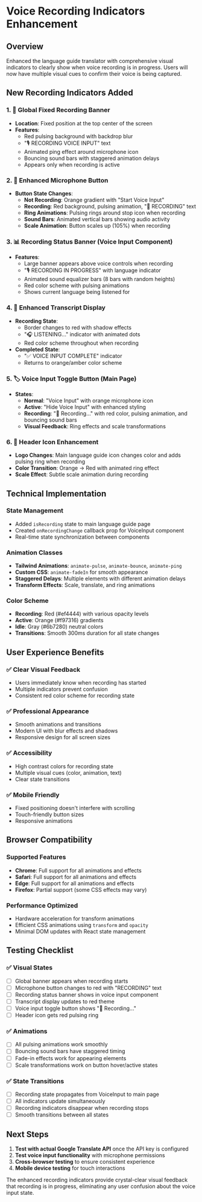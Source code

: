 # Voice Recording Indicators Enhancement

## Overview
Enhanced the language guide translator with comprehensive visual indicators to clearly show when voice recording is in progress. Users will now have multiple visual cues to confirm their voice is being captured.

## New Recording Indicators Added

### 1. 🔴 Global Fixed Recording Banner
- **Location**: Fixed position at the top center of the screen
- **Features**: 
  - Red pulsing background with backdrop blur
  - "🎙️ RECORDING VOICE INPUT" text
  - Animated ping effect around microphone icon
  - Bouncing sound bars with staggered animation delays
  - Appears only when recording is active

### 2. 🎤 Enhanced Microphone Button
- **Button State Changes**:
  - **Not Recording**: Orange gradient with "Start Voice Input" 
  - **Recording**: Red background, pulsing animation, "🔴 RECORDING" text
  - **Ring Animations**: Pulsing rings around stop icon when recording
  - **Sound Bars**: Animated vertical bars showing audio activity
  - **Scale Animation**: Button scales up (105%) when recording

### 3. 📊 Recording Status Banner (Voice Input Component)
- **Features**:
  - Large banner appears above voice controls when recording
  - "🎙️ RECORDING IN PROGRESS" with language indicator
  - Animated sound equalizer bars (8 bars with random heights)
  - Red color scheme with pulsing animations
  - Shows current language being listened for

### 4. 🔄 Enhanced Transcript Display
- **Recording State**:
  - Border changes to red with shadow effects
  - "🎧 LISTENING..." indicator with animated dots
  - Red color scheme throughout when recording
- **Completed State**:
  - "✅ VOICE INPUT COMPLETE" indicator
  - Returns to orange/amber color scheme

### 5. 🏷️ Voice Input Toggle Button (Main Page)
- **States**:
  - **Normal**: "Voice Input" with orange microphone icon
  - **Active**: "Hide Voice Input" with enhanced styling
  - **Recording**: "🔴 Recording..." with red color, pulsing animation, and bouncing sound bars
  - **Visual Feedback**: Ring effects and scale transformations

### 6. 🎨 Header Icon Enhancement
- **Logo Changes**: Main language guide icon changes color and adds pulsing ring when recording
- **Color Transition**: Orange → Red with animated ring effect
- **Scale Effect**: Subtle scale animation during recording

## Technical Implementation

### State Management
- Added `isRecording` state to main language guide page
- Created `onRecordingChange` callback prop for VoiceInput component
- Real-time state synchronization between components

### Animation Classes
- **Tailwind Animations**: `animate-pulse`, `animate-bounce`, `animate-ping`
- **Custom CSS**: `animate-fadeIn` for smooth appearance
- **Staggered Delays**: Multiple elements with different animation delays
- **Transform Effects**: Scale, translate, and ring animations

### Color Scheme
- **Recording**: Red (#ef4444) with various opacity levels
- **Active**: Orange (#f97316) gradients  
- **Idle**: Gray (#6b7280) neutral colors
- **Transitions**: Smooth 300ms duration for all state changes

## User Experience Benefits

### ✅ Clear Visual Feedback
- Users immediately know when recording has started
- Multiple indicators prevent confusion
- Consistent red color scheme for recording state

### ✅ Professional Appearance
- Smooth animations and transitions
- Modern UI with blur effects and shadows
- Responsive design for all screen sizes

### ✅ Accessibility
- High contrast colors for recording state
- Multiple visual cues (color, animation, text)
- Clear state transitions

### ✅ Mobile Friendly
- Fixed positioning doesn't interfere with scrolling
- Touch-friendly button sizes
- Responsive animations

## Browser Compatibility

### Supported Features
- **Chrome**: Full support for all animations and effects
- **Safari**: Full support for all animations and effects  
- **Edge**: Full support for all animations and effects
- **Firefox**: Partial support (some CSS effects may vary)

### Performance Optimized
- Hardware acceleration for transform animations
- Efficient CSS animations using `transform` and `opacity`
- Minimal DOM updates with React state management

## Testing Checklist

### ✅ Visual States
- [ ] Global banner appears when recording starts
- [ ] Microphone button changes to red with "RECORDING" text  
- [ ] Recording status banner shows in voice input component
- [ ] Transcript display updates to red theme
- [ ] Voice input toggle button shows "🔴 Recording..."
- [ ] Header icon gets red pulsing ring

### ✅ Animations
- [ ] All pulsing animations work smoothly
- [ ] Bouncing sound bars have staggered timing
- [ ] Fade-in effects work for appearing elements
- [ ] Scale transformations work on button hover/active states

### ✅ State Transitions
- [ ] Recording state propagates from VoiceInput to main page
- [ ] All indicators update simultaneously 
- [ ] Recording indicators disappear when recording stops
- [ ] Smooth transitions between all states

## Next Steps

1. **Test with actual Google Translate API** once the API key is configured
2. **Test voice input functionality** with microphone permissions
3. **Cross-browser testing** to ensure consistent experience
4. **Mobile device testing** for touch interactions

The enhanced recording indicators provide crystal-clear visual feedback that recording is in progress, eliminating any user confusion about the voice input state.